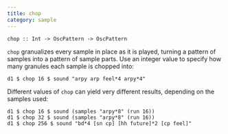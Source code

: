 ```yaml
---
title: chop
category: sample
---
```


~~~~ {haskell}
chop :: Int -> OscPattern -> OscPattern
~~~~

`chop` granualizes every sample in place as it is played, turning a pattern of samples into a pattern of sample parts. Use an integer value to specify how many granules each sample is chopped into:

~~~~ {haskell}
d1 $ chop 16 $ sound "arpy arp feel*4 arpy*4"
~~~~

Different values of `chop` can yield very different results, depending
on the samples used:

~~~~ {haskell}
d1 $ chop 16 $ sound (samples "arpy*8" (run 16))
d1 $ chop 32 $ sound (samples "arpy*8" (run 16))
d1 $ chop 256 $ sound "bd*4 [sn cp] [hh future]*2 [cp feel]"
~~~~
